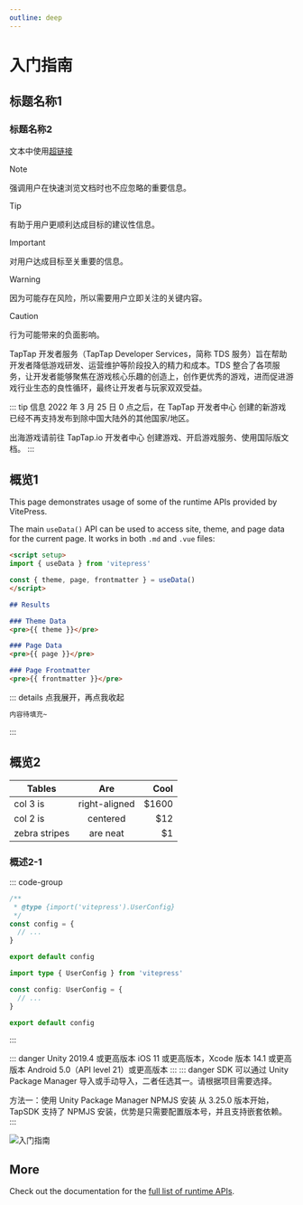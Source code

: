 ```yaml
---
outline: deep
---
```


# 入门指南
## 标题名称1
### 标题名称2

文本中使用[超链接](http://ltpub-static.oss-cn-beijing.aliyuncs.com/web/common/docs/%E5%85%A5%E9%97%A8%E6%8C%87%E5%8D%97/VitePress/%E6%A6%82%E8%BF%B0.html)

> [!NOTE]
> 强调用户在快速浏览文档时也不应忽略的重要信息。

> [!TIP]
> 有助于用户更顺利达成目标的建议性信息。

> [!IMPORTANT]
> 对用户达成目标至关重要的信息。

> [!WARNING]
> 因为可能存在风险，所以需要用户立即关注的关键内容。

> [!CAUTION]
> 行为可能带来的负面影响。

TapTap 开发者服务（TapTap Developer Services，简称 TDS 服务）旨在帮助开发者降低游戏研发、运营维护等阶段投入的精力和成本。TDS 整合了各项服务，让开发者能够聚焦在游戏核心乐趣的创造上，创作更优秀的游戏，进而促进游戏行业生态的良性循环，最终让开发者与玩家双双受益。

::: tip 信息
2022 年 3 月 25 日 0 点之后，在 TapTap 开发者中心 创建的新游戏已经不再支持发布到除中国大陆外的其他国家/地区。

出海游戏请前往 TapTap.io 开发者中心 创建游戏、开启游戏服务、使用国际版文档。
:::

## 概览1

This page demonstrates usage of some of the runtime APIs provided by VitePress.

The main `useData()` API can be used to access site, theme, and page data for the current page. It works in both `.md` and `.vue` files:

```md
<script setup>
import { useData } from 'vitepress'

const { theme, page, frontmatter } = useData()
</script>

## Results

### Theme Data
<pre>{{ theme }}</pre>

### Page Data
<pre>{{ page }}</pre>

### Page Frontmatter
<pre>{{ frontmatter }}</pre>
```

<Tabs :tabs="['Unity', 'Android', 'iOS', 'UE4']">
    <template #content="{ selected }">
        <div v-show="selected === 0">
            ```js-vue
            Hello {{ 1 + 1 }}
            ```
            Unity 2019.4 或更高版本
            iOS 11 或更高版本，Xcode 版本 14.1 或更高版本
            Android 5.0（API level 21）或更高版本
        </div>
        <div v-show="selected === 1">
            Android 5.0（API level 21）或更高版本
        </div>
        <div v-show="selected === 2">
            iOS 11 或更高版本，Xcode 版本 14.1 或更高版本
        </div>
        <div v-show="selected === 3">
            安装 UE 4.26 及以上版本
            iOS 12 或更高版本
            Android 5.0（API level 21）或更高版本
        </div>
    </template>
</Tabs>

<!-- ::: code-group
```[js]
js console.log('Hello, JavaScript!');
```
```[ts]
ts console.log('Hello, TypeScript!');
```
::: -->

::: details 点我展开，再点我收起
```md
内容待填充~
```
:::

<Navlink />

## 概览2

| Tables        |      Are      |  Cool |
| ------------- | :-----------: | ----: |
| col 3 is      | right-aligned | $1600 |
| col 2 is      |   centered    |   $12 |
| zebra stripes |   are neat    |    $1 |

### 概述2-1

::: code-group

```js [config.js]
/**
 * @type {import('vitepress').UserConfig}
 */
const config = {
  // ...
}

export default config
```

```ts [config.ts]
import type { UserConfig } from 'vitepress'

const config: UserConfig = {
  // ...
}

export default config
```
:::

::: danger
Unity 2019.4 或更高版本
iOS 11 或更高版本，Xcode 版本 14.1 或更高版本
Android 5.0（API level 21）或更高版本
:::
::: danger
SDK 可以通过 Unity Package Manager 导入或手动导入，二者任选其一。请根据项目需要选择。

方法一：使用 Unity Package Manager
NPMJS 安装
从 3.25.0 版本开始，TapSDK 支持了 NPMJS 安装，优势是只需要配置版本号，并且支持嵌套依赖。
:::

![入门指南](https://www.z01.com/template/office/style/images/hezi5.jpg)

## More

Check out the documentation for the [full list of runtime APIs](https://vitepress.dev/reference/runtime-api#usedata).
